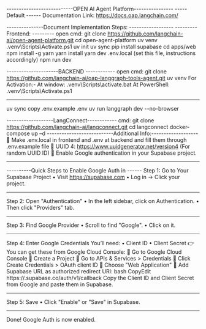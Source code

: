 ---------------------------OPEN AI Agent Platform----------------
-----Default ------
Documentation Link:
https://docs.oap.langchain.com/

---------------Document Implementation Steps: ------------------
---------Frontend: ---------
open cmd:
git clone https://github.com/langchain-ai/open-agent-platform.git
cd open-agent-platform
uv venv
.venv\Scripts\Activate.ps1
uv init
uv sync
pip install supabase
cd apps/web
npm install -g yarn
yarn install
yarn dev
.env.local (set this file, instructions accordingly)
npm run dev

---------------------BACKEND ------------
open cmd:
git clone https://github.com/langchain-ai/oap-langgraph-tools-agent.git
uv venv
For Activation:-
At window:
.venv\Scripts\activate.bat
At PowerShell:
.venv\Scripts\Activate.ps1

---

uv sync
copy .env.example .env
uv run langgraph dev --no-browser

-------------------LangConnect------------
cmd:
git clone https://github.com/langchain-ai/langconnect.git
cd langconnect
docker-compose up –d
---------------------------Additional Info:-------------------
 Make .env.local in frontend and .env at backend and fill them through .env.example file
 UUID 4: https://www.uuidgenerator.net/version4 (For random UUID ID)
 Enable Google authentication in your Supabase project.

---

----------Quick Steps to Enable Google Auth in ------
Step 1: Go to Your Supabase Project
• Visit https://supabase.com
• Log in → Click your project.

---

Step 2: Open "Authentication"
• In the left sidebar, click on Authentication.
• Then click "Providers" tab.

---

Step 3: Find Google Provider
• Scroll to find "Google".
• Click on it.

---

Step 4: Enter Google Credentials
You’ll need:
• Client ID
• Client Secret
👉 You can get these from Google Cloud Console:
🔸 Go to Google Cloud Console
🔸 Create a Project
🔸 Go to APIs & Services > Credentials
🔸 Click Create Credentials > OAuth client ID
🔸 Choose "Web Application"
🔸 Add Supabase URL as authorized redirect URI:
bash
CopyEdit
https://<your-project>.supabase.co/auth/v1/callback
Copy the Client ID and Client Secret from Google and paste them in Supabase.

---

Step 5: Save
• Click "Enable" or "Save" in Supabase.

---

Done! Google Auth is now enabled.
